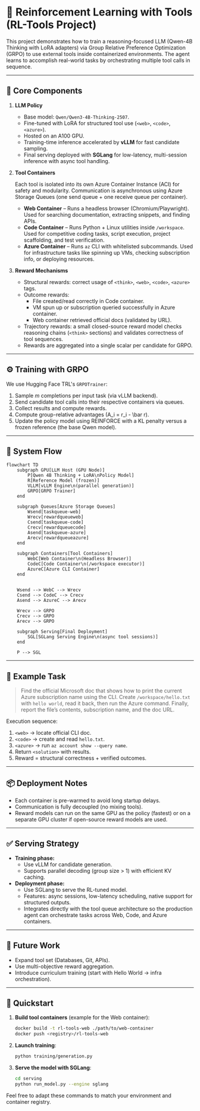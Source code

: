 # 🚀 Reinforcement Learning with Tools (RL-Tools Project)

This project demonstrates how to train a reasoning-focused LLM (Qwen-4B Thinking with LoRA adapters) via Group Relative Preference Optimization (GRPO) to use external tools inside containerized environments. The agent learns to accomplish real-world tasks by orchestrating multiple tool calls in sequence.

---

## 🔑 Core Components

1. **LLM Policy**
   - Base model: `Qwen/Qwen3-4B-Thinking-2507`.
   - Fine-tuned with LoRA for structured tool use (`<web>`, `<code>`, `<azure>`).
   - Hosted on an A100 GPU.
   - Training-time inference accelerated by **vLLM** for fast candidate sampling.
   - Final serving deployed with **SGLang** for low-latency, multi-session inference with async tool handling.

2. **Tool Containers**

   Each tool is isolated into its own Azure Container Instance (ACI) for safety and modularity. Communication is asynchronous using Azure Storage Queues (one send queue + one receive queue per container).

   - **Web Container** – Runs a headless browser (Chromium/Playwright). Used for searching documentation, extracting snippets, and finding APIs.
   - **Code Container** – Runs Python + Linux utilities inside `/workspace`. Used for competitive coding tasks, script execution, project scaffolding, and test verification.
   - **Azure Container** – Runs `az` CLI with whitelisted subcommands. Used for infrastructure tasks like spinning up VMs, checking subscription info, or deploying resources.

3. **Reward Mechanisms**
   - Structural rewards: correct usage of `<think>`, `<web>`, `<code>`, `<azure>` tags.
   - Outcome rewards:
     - File created/read correctly in Code container.
     - VM spun up or subscription queried successfully in Azure container.
     - Web container retrieved official docs (validated by URL).
   - Trajectory rewards: a small closed-source reward model checks reasoning chains (`<think>` sections) and validates correctness of tool sequences.
   - Rewards are aggregated into a single scalar per candidate for GRPO.

---

## ⚙️ Training with GRPO

We use Hugging Face TRL's `GRPOTrainer`:

1. Sample *m* completions per input task (via vLLM backend).
2. Send candidate tool calls into their respective containers via queues.
3. Collect results and compute rewards.
4. Compute group-relative advantages \(A_i = r_i - \bar r\).
5. Update the policy model using REINFORCE with a KL penalty versus a frozen reference (the base Qwen model).

---

## 📡 System Flow

```mermaid
flowchart TD
    subgraph GPU[LLM Host (GPU Node)]
        P[Qwen 4B Thinking + LoRA\nPolicy Model]
        R[Reference Model (frozen)]
        VLLM[vLLM Engine\n(parallel generation)]
        GRPO[GRPO Trainer]
    end

    subgraph Queues[Azure Storage Queues]
        Wsend[taskqueue-web]
        Wrecv[rewardqueueweb]
        Csend[taskqueue-code]
        Crecv[rewardqueuecode]
        Asend[taskqueue-azure]
        Arecv[rewardqueueazure]
    end

    subgraph Containers[Tool Containers]
        WebC[Web Container\n(Headless Browser)]
        CodeC[Code Container\n(/workspace executor)]
        AzureC[Azure CLI Container]
    end


    Wsend --> WebC --> Wrecv
    Csend --> CodeC --> Crecv
    Asend --> AzureC --> Arecv

    Wrecv --> GRPO
    Crecv --> GRPO
    Arecv --> GRPO

    subgraph Serving[Final Deployment]
        SGL[SGLang Serving Engine\n(async tool sessions)]
    end

    P --> SGL
```

---

## 📝 Example Task

> Find the official Microsoft doc that shows how to print the current Azure subscription name using the CLI. Create `/workspace/hello.txt` with `hello world`, read it back, then run the Azure command. Finally, report the file’s contents, subscription name, and the doc URL.

Execution sequence:
1. `<web>` → locate official CLI doc.
2. `<code>` → create and read `hello.txt`.
3. `<azure>` → run `az account show --query name`.
4. Return `<solution>` with results.
5. Reward = structural correctness + verified outcomes.

---

## 📦 Deployment Notes

- Each container is pre-warmed to avoid long startup delays.
- Communication is fully decoupled (no mixing tools).
- Reward models can run on the same GPU as the policy (fastest) or on a separate GPU cluster if open-source reward models are used.

---

## ✅ Serving Strategy

- **Training phase:**
  - Use vLLM for candidate generation.
  - Supports parallel decoding (group size > 1) with efficient KV caching.
- **Deployment phase:**
  - Use SGLang to serve the RL-tuned model.
  - Features: async sessions, low-latency scheduling, native support for structured outputs.
  - Integrates directly with the tool queue architecture so the production agent can orchestrate tasks across Web, Code, and Azure containers.

---

## 🔮 Future Work

- Expand tool set (Databases, Git, APIs).
- Use multi-objective reward aggregation.
- Introduce curriculum training (start with Hello World → infra orchestration).

---

## 🚀 Quickstart

1. **Build tool containers** (example for the Web container):
   ```bash
   docker build -t rl-tools-web ./path/to/web-container
   docker push <registry>/rl-tools-web
   ```
2. **Launch training**:
   ```bash
   python training/generation.py
   ```
3. **Serve the model with SGLang**:
   ```bash
   cd serving
   python run_model.py --engine sglang
   ```

Feel free to adapt these commands to match your environment and container registry.


